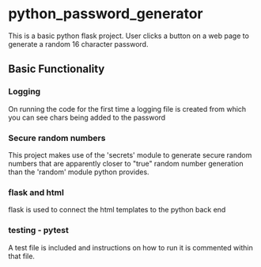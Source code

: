 # python_password_generator
This is a basic python flask project. User clicks a button on a web page to generate a random 16 character password.

## Basic Functionality
### Logging
On running the code for the first time a logging file is created from which you can see chars being added to the password

### Secure random numbers
This project makes use of the 'secrets' module to generate secure random numbers that are apparently closer to "true" random number generation than the 'random' module python provides.

### flask and html
flask is used to connect the html templates to the python back end

### testing - pytest
A test file is included and instructions on how to run it is commented within that file.
